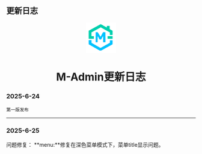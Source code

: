 ## 更新日志


<div align="center">
    <img style="width: 80px;height: 80px" src="/src/assets/logo.png"/>
    <h1>M-Admin更新日志</h1>
</div>

### 2025-6-24 
    第一版发布

------------

### 2025-6-25

问题修复：
**menu:**修复在深色菜单模式下，菜单title显示问题。
